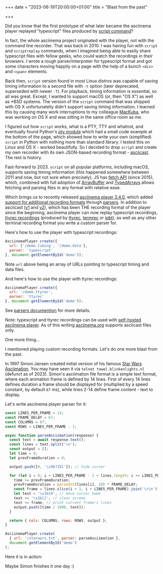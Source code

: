 +++
date = "2023-06-19T20:00:00+01:00"
title = "Blast from the past"

+++

Did you know that the first prototype of what later became the asciinema player
replayed "typescript" files produced by [script
command](https://en.wikipedia.org/wiki/Script_(Unix))?

In fact, the whole asciinema project originated with the player, not with the
command line recorder. That was back in 2010. I was having fun with `script` and
`scriptreplay` commands, when I imagined being able to easily share typescript
files with fellow geeks, who could watch the recordings in their browsers. I
wrote a rough parser/interpreter for typescript format and got some characters
moving happily on a page with the help of a bunch `<div>` and `<span>` elements.

Back then, `script` version found in most Linux distros was capable of saving
timing information to a second file with `-t` option (later deprecated,
superseded with newer `-T`). For playback, timing information is essential, so
all was great.  Except, I wanted to support macOS (or, then "OS X") as well as
*BSD systems. The version of the `script` command that was shipped with OS X
unfortunatelly didn't support saving timing information. I learned this by
causing many work interruptions to my colleague [MacKuba](https://mackuba.eu/),
who was working on OS X and was sitting in the same office room as me.

I figured out how `script` works, what is a PTY, TTY and whatnot, and eventually
found Python's [pty module](https://docs.python.org/3/library/pty.html) which
had a small code example at the bottom of the page, which showed how to write
your own (simplified) `script` in Python with nothing more than standard
library. I tested this on Linux and OS X - worked beautifully. So I decided to
drop `script` and create my own recorder with its own JSON-based recording
format -
[asciicast](https://github.com/asciinema/asciinema/blob/develop/doc/asciicast-v1.md).
The rest is history.

Fast-forward to 2023. `script` on all popular platforms, including macOS,
supports saving timing information (this happened somewhere between 2011 and now,
but not sure when precisely). JS has [fetch
API](https://developer.mozilla.org/en-US/docs/Web/API/Fetch_API) (since 2015),
which, combined with full adoption of
[ArrayBuffer](https://developer.mozilla.org/en-US/docs/Web/JavaScript/Reference/Global_Objects/ArrayBuffer)
and
[TypedArrays](https://developer.mozilla.org/en-US/docs/Web/JavaScript/Reference/Global_Objects/TypedArray)
allows fetching and parsing files in any format with relative ease.

Which brings us to recently released [asciinema player
3.4.0](https://github.com/asciinema/asciinema-player/releases/tag/v3.4.0), which
added [support for additional recording
formats](https://github.com/asciinema/asciinema-player#playing-other-recording-formats)
through
[parsers](https://github.com/asciinema/asciinema-player/blob/develop/src/parser/README.md).
In addition to asciicast
([v1](https://github.com/asciinema/asciinema/blob/develop/doc/asciicast-v1.md)
and
[v2](https://github.com/asciinema/asciinema/blob/develop/doc/asciicast-v2.md)),
which has been THE recording format of the player since the beginning, asciinema
player can now replay typescript recordings, [ttyrec
recordings](https://nethackwiki.com/wiki/Ttyrec) (produced by
[ttyrec](http://0xcc.net/ttyrec/), [termrec](http://angband.pl/termrec.html) or
[ipbt](https://www.chiark.greenend.org.uk/~sgtatham/ipbt/)), as well as any
other terminal recording format you write a custom parser for.

Here's how to use the player with typescript recordings:

```javascript
AsciinemaPlayer.create({
  url: ['/demo.timing', '/demo.data'],
  parser: 'typescript'
}, document.getElementById('demo'));
```

Note `url` above being an array of URLs pointing to typescript timing and data
files.

And here's how to use the player with ttyrec recordings:

```javascript
AsciinemaPlayer.create({
  url: '/demo.ttyrec',
  parser: 'ttyrec'
}, document.getElementById('demo'));
```

See [parsers documention](https://github.com/asciinema/asciinema-player/blob/develop/src/parser/README.md) for more details.

Note: typescript and ttyrec recordings can be used with [self-hosted asciinema
player](https://github.com/asciinema/asciinema-player). As of this writing
[asciinema.org](https://asciinema.org) supports asciicast files only.

One more thing...

I mentioned playing custom recording formats. Let's do one more blast from the past.

In 1997 Simon Jansen created initial version of his famous [Star Wars
Asciimation](https://www.asciimation.co.nz/). You may have seen it via `telnet
towel.blinkenlights.nl` (defunct as of 2023). Simon's asciimation file format is
a simple text format, where each animation frame is defined by 14 lines. First of
every 14 lines defines duration a frame should be displayed for (multiplied by a
speed constant, by default `67` ms), while lines 2-14 define frame content -
text to display.

Let's write asciinema player parser for it:

```javascript
const LINES_PER_FRAME = 14;
const FRAME_DELAY = 67;
const COLUMNS = 67;
const ROWS = LINES_PER_FRAME - 1;

async function parseAsciimation(response) {
  const text = await response.text();
  const lines = text.split('\n');
  const output = [];
  let time = 0;
  let prevFrameDuration = 0;

  output.push([0, '\x9b?25l']); // hide cursor

  for (let i = 0; i + LINES_PER_FRAME - 1 < lines.length; i += LINES_PER_FRAME) {
    time += prevFrameDuration;
    prevFrameDuration = parseInt(lines[i], 10) * FRAME_DELAY;
    const frame = lines.slice(i + 1, i + LINES_PER_FRAME).join('\r\n');
    let text = '\x1b[H'; // move cursor home
    text += '\x1b[J'; // clear screen
    text += frame; // print current frame's lines
    output.push([time / 1000, text]);
  }

  return { cols: COLUMNS, rows: ROWS, output };
}

AsciinemaPlayer.create(
  { url: '/starwars.txt', parser: parseAsciimation },
  document.getElementById('demo')
);
```

Here it is in action:

<link rel="stylesheet" type="text/css" href="/player/3.4.0/asciinema-player.css" />
<div id="demo-starwars" class="player"></div>
<script src="/player/3.4.0/asciinema-player.min.js"></script>

<script>
const LINES_PER_FRAME = 14;
const FRAME_DELAY = 67;
const COLUMNS = 67;
const ROWS = LINES_PER_FRAME - 1;

async function parseAsciimation(response) {
  const text = await response.text();
  const lines = text.split('\n');
  const output = [];

  let time = 0;
  let prevFrameDuration = 0;

  output.push([0, '\x9b?25l']); // hide cursor

  for (let i = 0; i + LINES_PER_FRAME - 1 < lines.length; i += LINES_PER_FRAME) {
    time += prevFrameDuration;
    prevFrameDuration = parseInt(lines[i], 10) * FRAME_DELAY;
    const frame = lines.slice(i + 1, i + LINES_PER_FRAME).join('\r\n');
    let text = '\x1b[H'; // move cursor home
    text += '\x1b[J'; // clear screen
    text += frame; // print current frame's lines
    output.push([time / 1000, text]);
  }

  return { cols: COLUMNS, rows: ROWS, output };
}

AsciinemaPlayer.create(
  { url: '/starwars.txt', parser: parseAsciimation },
  document.getElementById('demo-starwars'),
  {
    cols: COLUMNS,
    rows: ROWS,
    poster: 'npt:9.5'
  }
);
</script>

Maybe Simon finishes it one day :)
